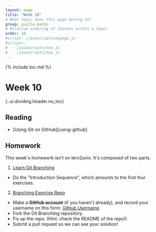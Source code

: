 ```yaml
---
layout: page
title: "Week 10"
# What topic does this page belong to?
group: puzzle-packs
# Relative ordering of lessons within a topic
order: 10
#script: /javascripts/mypage.js
#scripts:
#  - /javascripts/one.js
#  - /javascripts/two.js
---
```



{% include toc.md %}

# Week 10
{:.ui.dividing.header.no_toc}

## Reading

- [Using Git on GitHub][using-github]

## Homework

This week's homework isn't on lern2unix. It's composed of two parts.

1. [Learn Git Branching][learnGitBranching]
  - Do the "Introduction Sequence", which amounts to the first four exercises.
2. [Branching Exercise Repo][branching-exercise]
  - Make a __GitHub account__ (if you haven't already), and record your username
    on this form: [Github Username][google-form].
  - Fork the Git Branching repository.
  - Fix up the repo. (Hint: check the README of the repo!)
  - Submit a pull request so we can see your solution!

[google-form]: https://docs.google.com/forms/d/1x7B4iCyeKxtthApRrDqG6g1Uh4OgAaFEyqMfCQsVrCg/viewform?usp=send_form
[learnGitBranching]: http://pcottle.github.io/learnGitBranching/
[branching-exercise]: https://github.com/cmugpi/branching-exercise

